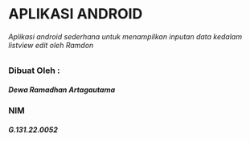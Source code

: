# APLIKASI ANDROID
###### Aplikasi android sederhana untuk menampilkan inputan data kedalam listview edit oleh Ramdon

### Dibuat Oleh :
##### Dewa Ramadhan Artagautama
### NIM
##### G.131.22.0052